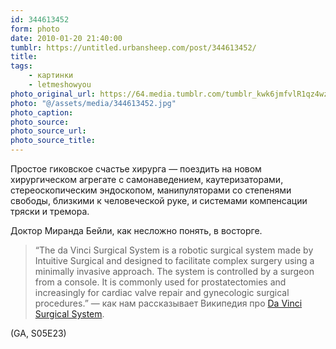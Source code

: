 ```yaml
---
id: 344613452
form: photo
date: 2010-01-20 21:40:00
tumblr: https://untitled.urbansheep.com/post/344613452/
title:
tags:
    - картинки
    - letmeshowyou
photo_original_url: https://64.media.tumblr.com/tumblr_kwk6jmfvlR1qz4wzio1_1280.jpg
photo: "@/assets/media/344613452.jpg"
photo_caption:
photo_source:
photo_source_url:
photo_source_title:
---
```


<p>Простое гиковское счастье хирурга — поездить на новом хирургическом агрегате с самонаведением, каутеризаторами, стереоскопическим эндоскопом, манипуляторами со степенями свободы, близкими к человеческой руке, и системами компенсации тряски и тремора.</p>

<p>Доктор Миранда Бейли, как несложно понять, в восторге.</p>

<blockquote>
<p>“The da Vinci Surgical System is a robotic surgical system made by Intuitive Surgical and designed to facilitate complex surgery using a minimally invasive approach. The system is controlled by a surgeon from a console. It is commonly used for prostatectomies and increasingly for cardiac valve repair and gynecologic surgical procedures.” — как нам рассказывает Википедия про <a href="http://en.wikipedia.org/wiki/Da_Vinci_Surgical_System">Da Vinci Surgical System</a>.</p>
</blockquote>

<p>(GA, S05E23)</p>
